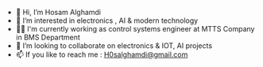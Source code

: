 - 👋 Hi, I’m Hosam Alghamdi
- 👀 I’m interested in electronics , AI & modern technology 
- 👨‍💻 I'm currently working as control systems engineer at MTTS Company in BMS Department 
- 🤝 I’m looking to collaborate on electronics & IOT, AI projects 
- 📫 If you like to reach me : H0salghamdi@gmail.com

<!---
HS-96/HS-96 is a ✨ special ✨ repository because its `README.md` (this file) appears on your GitHub profile.
You can click the Preview link to take a look at your changes.
--->
